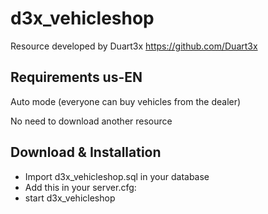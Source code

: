# d3x_vehicleshop
Resource developed by Duart3x https://github.com/Duart3x

## Requirements us-EN

Auto mode (everyone can buy vehicles from the dealer)

No need to download another resource

## Download & Installation

- Import d3x_vehicleshop.sql in your database
- Add this in your server.cfg:
- start d3x_vehicleshop